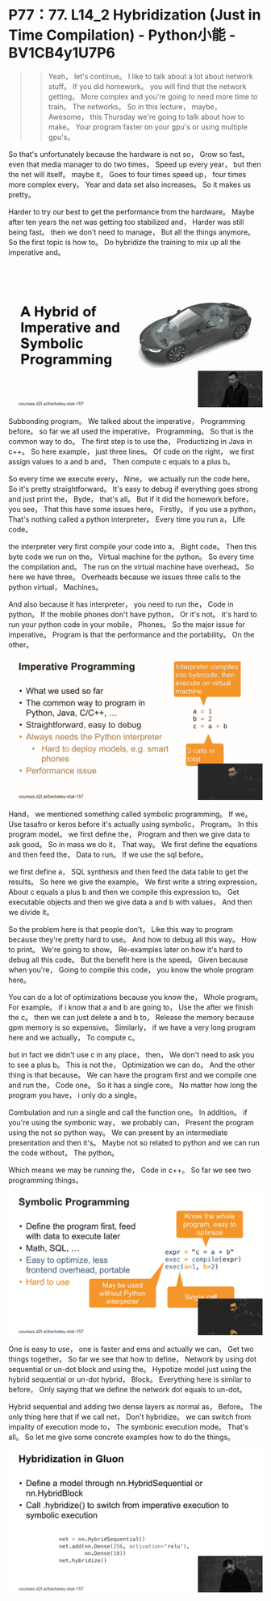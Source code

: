 # P77：77. L14_2 Hybridization (Just in Time Compilation) - Python小能 - BV1CB4y1U7P6

 >> Yeah， let's continue。 I like to talk about a lot about network stuff。 If you did homework。 you will find that the network getting， More complex and you're going to need more time to train。 The networks。 So in this lecture， maybe， Awesome， this Thursday we're going to talk about how to make。 Your program faster on your gpu's or using multiple gpu's。

 So that's unfortunately because the hardware is not so， Grow so fast。 even that media manager to do two times， Speed up every year， but then the net will itself。 maybe it， Goes to four times speed up， four times more complex every。 Year and data set also increases。 So it makes us pretty。

 Harder to try our best to get the performance from the hardware。 Maybe after ten years the net was getting too stabilized and， Harder was still being fast。 then we don't need to manage， But all the things anymore。 So the first topic is how to。 Do hybridize the training to mix up all the imperative and。





![](img/c6e8dda0102da41ee5bffe308ddd7c2b_1.png)

 Subbonding program。 We talked about the imperative， Programming before。 so far we all used the imperative， Programming。 So that is the common way to do。 The first step is to use the， Productizing in Java in c++。 So here example， just three lines。 Of code on the right， we first assign values to a and b and， Then compute c equals to a plus b。

 So every time we execute every， Nine， we actually run the code here。 So it's pretty straightforward。 It's easy to debug if everything goes strong and just print the， Byde， that's all。 But if it did the homework before， you see， That this have some issues here。 Firstly。 if you use a python， That's nothing called a python interpreter。 Every time you run a， Life code。

 the interpreter very first compile your code into a， Bight code。 Then this byte code we run on the。 Virtual machine for the python。 So every time the compilation and。 The run on the virtual machine have overhead。 So here we have three。 Overheads because we issues three calls to the python virtual， Machines。

 And also because it has interpreter， you need to run the， Code in python。 If the mobile phones don't have python， Or it's not。 it's hard to run your python code in your mobile， Phones。 So the major issue for imperative。 Program is that the performance and the portability。 On the other。





![](img/c6e8dda0102da41ee5bffe308ddd7c2b_3.png)

 Hand， we mentioned something called symbolic programming。 If we。 Use tasafro or keros before it's actually using symbolic， Program。 In this program model。 we first define the， Program and then we give data to ask good。 So in mass we do it， That way。 We first define the equations and then feed the， Data to run。 If we use the sql before。

 we first define a， SQL synthesis and then feed the data table to get the results。 So here we give the example。 We first write a string expression。 About c equals a plus b and then we compile this expression to。 Get executable objects and then we give data a and b with values， And then we divide it。

 So the problem here is that people don't， Like this way to program because they're pretty hard to use。 And how to debug all this way。 How to print。 We're going to show。 Re-examples later on how it's hard to debug all this code。 But the benefit here is the speed。 Given because when you're， Going to compile this code， you know the whole program here。

 You can do a lot of optimizations because you know the， Whole program。 For example。 if i know that a and b are going to， Use the after we finish the c。 then we can just delete a and b to， Release the memory because gpm memory is so expensive。 Similarly， if we have a very long program here and we actually， To compute c。

 but in fact we didn't use c in any place， then， We don't need to ask you to see a plus b。 This is not the， Optimization we can do。 And the other thing is that because。 We can have the program first and we compile one and run the， Code one。 So it has a single core。 No matter how long the program you have， i only do a single。

 Combulation and run a single and call the function one。 In addition。 if you're using the symbonic way， we probably can， Present the program using the not so python way。 We can present by an intermediate presentation and then it's。 Maybe not so related to python and we can run the code without， The python。

 Which means we may be running the， Code in c++。 So far we see two programming things。

![](img/c6e8dda0102da41ee5bffe308ddd7c2b_5.png)

 One is easy to use， one is faster and ems and actually we can， Get two things together。 So far we see that how to define， Network by using dot sequential or un-dot block and using the。 Hypotize model just using the hybrid sequential or un-dot hybrid， Block。 Everything here is similar to before， Only saying that we define the network dot equals to un-dot。

 Hybrid sequential and adding two dense layers as normal as， Before。 The only thing here that if we call net， Don't hybridize。 we can switch from impality of execution mode to， The symbonic execution mode。 That's all。 So let me give some concrete examples how to do the things。





![](img/c6e8dda0102da41ee5bffe308ddd7c2b_7.png)
